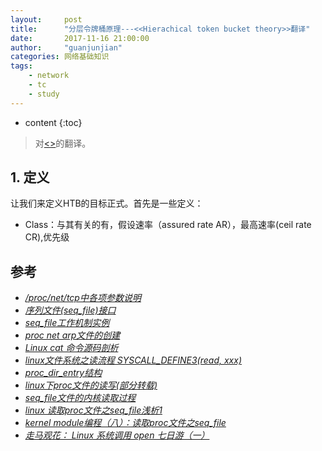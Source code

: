 ```yaml
---
layout:     post
title:      "分层令牌桶原理---<<Hierachical token bucket theory>>翻译"
date:       2017-11-16 21:00:00 
author:     "guanjunjian"
categories: 网络基础知识
tags:
    - network
    - tc
    - study
---
```


* content
{:toc}

>
> 对[<<Hierachical token bucket theory>>](http://luxik.cdi.cz/~devik/qos/htb/manual/theory.htm)的翻译。
>




## 1. 定义

让我们来定义HTB的目标正式。首先是一些定义：

* Class：与其有关的有，假设速率（assured rate AR），最高速率(ceil rate CR),优先级






## 参考

* *[/proc/net/tcp中各项参数说明](http://blog.csdn.net/justlinux2010/article/details/21028797)*
* *[序列文件(seq_file)接口](http://blog.csdn.net/gangyanliang/article/details/7244664)*
* *[seq_file工作机制实例](http://blog.csdn.net/liaokesen168/article/details/49183703)*
* *[proc net arp文件的创建](http://blog.chinaunix.net/uid-20788636-id-3181318.html)*
* *[Linux cat 命令源码剖析](http://blog.csdn.net/xzz_hust/article/details/40896079)*
* *[linux文件系统之读流程 SYSCALL_DEFINE3(read, xxx)](http://blog.csdn.net/yuzhihui_no1/article/details/51298498)*
* *[proc_dir_entry结构](http://blog.sina.com.cn/s/blog_70441c8e0102wex8.html)*
* *[linux下proc文件的读写(部分转载)](http://blog.csdn.net/hunanchenxingyu/article/details/8102956)*
* *[seq_file文件的内核读取过程](https://www.cnblogs.com/Wandererzj/archive/2012/04/16/2452209.html)*
* *[linux 读取proc文件之seq_file浅析1](http://blog.csdn.net/zhanshenwu/article/details/24555323)*
* *[kernel module编程（八）：读取proc文件之seq_file](http://blog.csdn.net/flowingflying/article/details/4566701)*
* *[走马观花： Linux 系统调用 open 七日游（一）](http://blog.chinaunix.net/uid-20522771-id-4419666.html)*
